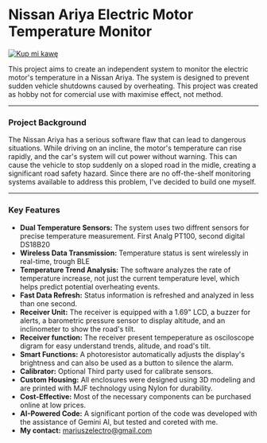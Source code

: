 # Nissan Ariya Electric Motor Temperature Monitor
[![Kup mi kawę](https://img.buymeacoffee.com/button-api/?text=Buy%20me%20a%20coffee&emoji=&slug=mariuszelectro&button_colour=FFDD00&font_colour=000000&font_family=Poppins&outline_colour=000000&coffee_colour=ffffff)](https://www.buymeacoffee.com/mariuszelectro)

This project aims to create an independent system to monitor the electric motor's temperature in a Nissan Ariya. The system is designed to prevent sudden vehicle shutdowns caused by overheating.
This project was created as hobby not for comercial  use with maximise effect, not method.

---
### Project Background

The Nissan Ariya has a serious software flaw that can lead to dangerous situations. While driving on an incline, the motor's temperature can rise rapidly, and the car's system will cut power without warning. This can cause the vehicle to stop suddenly on a sloped road in the midle, creating a significant road safety hazard. Since there are no off-the-shelf monitoring systems available to address this problem, I've decided to build one myself.

---
### Key Features

* **Dual Temperature Sensors:** The system uses two diffrent sensors for precise temperature measurement. First Analg PT100, second digital DS18B20
* **Wireless Data Transmission:** Temperature status is sent wirelessly in real-time, trough BLE
* **Temperature Trend Analysis:** The software analyzes the rate of temperature increase, not just the current temperature level, which helps predict potential overheating events.
* **Fast Data Refresh:** Status information is refreshed and analyzed in less than one second.
* **Receiver Unit:** The receiver is equipped with a 1.69" LCD, a buzzer for alerts, a barometric pressure sensor to display altitude, and an inclinometer to show the road's tilt.
* **Receiver function:** The receiver present tempeperature as osciloscope digram for easy understand trends, alitude, and road's tilt.
* **Smart Functions:** A photoresistor automatically adjusts the display's brightness and can also be used as a button to silence the alarm.
* **Calibrator:** Optional Third party used for calibrate sensors.
* **Custom Housing:** All enclosures were designed using 3D modeling and are printed with MJF technology using Nylon for durability.
* **Cost-Effective:** Most of the necessary components can be purchased online at low prices.
* **AI-Powered Code:** A significant portion of the code was developed with the assistance of Gemini AI, but tested and coreted with me.
* **My contact:** mariuszelectro@gmail.com

